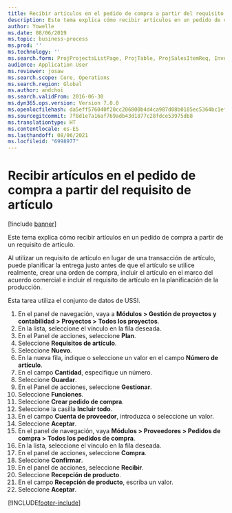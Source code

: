 ```yaml
---
title: Recibir artículos en el pedido de compra a partir del requisito de artículo
description: Este tema explica cómo recibir artículos en un pedido de compra a partir de un requisito de artículo.
author: Yowelle
ms.date: 08/06/2019
ms.topic: business-process
ms.prod: ''
ms.technology: ''
ms.search.form: ProjProjectsListPage, ProjTable, ProjSalesItemReq, InventItemIdLookupSimple, PurchCreateFromSalesOrder, VendAccountItemLookup, PurchTable, PurchEditLines
audience: Application User
ms.reviewer: josaw
ms.search.scope: Core, Operations
ms.search.region: Global
ms.author: andchoi
ms.search.validFrom: 2016-06-30
ms.dyn365.ops.version: Version 7.0.0
ms.openlocfilehash: da5eff576040f20cc206800b4d4ca987d08b0185ec5364bc1efc940f85d36371
ms.sourcegitcommit: 7f8d1e7a16af769adb43d1877c28fdce53975db8
ms.translationtype: HT
ms.contentlocale: es-ES
ms.lasthandoff: 08/06/2021
ms.locfileid: "6998977"
---
```

# <a name="receive-items-on-purchase-order-from-item-requirement"></a>Recibir artículos en el pedido de compra a partir del requisito de artículo

[!include [banner](../../includes/banner.md)]

Este tema explica cómo recibir artículos en un pedido de compra a partir de un requisito de artículo.

Al utilizar un requisito de artículo en lugar de una transacción de artículo, puede planificar la entrega justo antes de que el artículo se utilice realmente, crear una orden de compra, incluir el artículo en el marco del acuerdo comercial e incluir el requisito de artículo en la planificación de la producción. 

Esta tarea utiliza el conjunto de datos de USSI.

1. En el panel de navegación, vaya a **Módulos > Gestión de proyectos y contabilidad > Proyectos > Todos los proyectos**.
2. En la lista, seleccione el vínculo en la fila deseada.
3. En el Panel de acciones, seleccione **Plan**.
4. Seleccione **Requisitos de artículo**.
5. Seleccione **Nuevo**.
6. En la nueva fila, indique o seleccione un valor en el campo **Número de artículo**.
7. En el campo **Cantidad**, especifique un número.
8. Seleccione **Guardar**.
9. En el Panel de acciones, seleccione **Gestionar**.
10. Seleccione **Funciones**.
11. Seleccione **Crear pedido de compra**.
12. Seleccione la casilla **Incluir todo**.
13. En el campo **Cuenta de proveedor**, introduzca o seleccione un valor.
14. Seleccione **Aceptar**.
15. En el panel de navegación, vaya **Módulos > Proveedores > Pedidos de compra > Todos los pedidos de compra**.
16. En la lista, seleccione el vínculo en la fila deseada.
17. En el panel de acciones, seleccione **Compra**.
18. Seleccione **Confirmar**.
19. En el panel de acciones, seleccione **Recibir**.
20. Seleccione **Recepción de producto**.
21. En el campo **Recepción de producto**, escriba un valor.
22. Seleccione **Aceptar**.



[!INCLUDE[footer-include](../../includes/footer-banner.md)]
